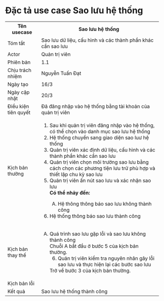# Đặc tả use case Sao lưu hệ thống

<table>
    <tr>
        <th>Tên usecase</th>
        <th>Sao lưu hệ thống</th>
    </tr>
    <tr>
        <td>Tóm tắt</td>
        <td>Sao lưu dữ liệu, cấu hình và các thành phần khác cần sao lưu</td>
    </tr>
    <tr>
        <td>Actor</td>
        <td>Quản trị viên</td>
    </tr>
    <tr>
        <td>Phiên bản</td>
        <td>1.1</td>
    </tr>
    <tr>
        <td>Chịu trách nhiệm</td>
        <td>Nguyễn Tuấn Đạt</td>
    </tr>
    <tr>
        <td>Ngày tạo</td>
        <td>16/3</td>
    </tr>
    <tr>
        <td>Ngày cập nhật</td>
        <td>20/3</td>
    </tr>
    <tr>
        <td>Điều kiện tiên quyết</td>
        <td>Đã đăng nhập vào hệ thống bằng tài khoản của quản trị viên</td>
    </tr>
    <tr>
        <td>Kịch bản thường</td>
        <td>
            <ol type="1">
                <li>Sau khi quản trị viên đăng nhập vào hệ thống, có thể chọn vào danh mục sao lưu hệ thống</li>
                <li>Hệ thống chuyển sang giao diện sao luư hệ thống</li>
                <li>Quản trị viên xác định dữ liệu, cấu hình và các thành phần khác cần sao lưu</li>
                <li>Quản trị viên chọn môi trường sao lưu bằng cách chọn các phương tiện lưu trữ phù hợp và thiết lập chu kỳ sao lưu</li>
                <li>Quản trị viên ấn nút sao lưu và xác nhận sao lưu</li>
                    <b>Có thể nhảy đến:</b>
                    <ol type="A" start="A">
                        <li>
                           Hệ thông thông báo sao lưu không thành công
                        </li>
                    </ol>
                </li>
                <li>Hệ thống thông báo sao lưu thành công</li>
            </ol>
        </td>
    </tr>
    <tr>
        <td>Kịch bản thay thế</td>
        <td>
        <ol type="A">
                <li>
                    Quá trình sao lưu gặp lỗi và sao lưu không thành công</br>
                    Chuỗi A bắt đầu ở bước 5 của kịch bản thường.
                    <ol type="1" start="6">
                        <li>Quản trị viên kiểm tra nguyên nhân gây lỗi sao lưu và thực hiện lại các bước sao lưu</li>
                    </ol>
                    Trở về bước 3 của kịch bản thường.
                </li>
            </ol>
        </td>
    </tr>
    <tr>
        <td>Kịch bản lỗi</td>
        <td></td>
    </tr>
    <tr>
        <td>Kết quả</td>
        <td>Sao lưu hệ thống thành công</td>
    </tr>
</table>